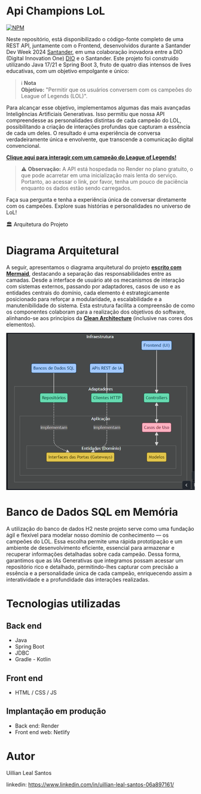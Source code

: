 # Api Champions LoL
[![NPM](https://img.shields.io/npm/l/react)](https://github.com/neliocursos/exemplo-readme/blob/main/LICENSE) 

Neste repositório, está disponibilizado o código-fonte completo de uma REST API, juntamente com o Frontend, desenvolvidos durante a Santander Dev Week 2024 [Santander](https://app.santanderopenacademy.com/pt-BR/program/santander-bootcamp-2024 "Site da Santander"), 
em uma colaboração inovadora entre a DIO (Digital Innovation One) [DIO](https://www.dio.me/en "Site da DIO") e o Santander. Este projeto foi construído utilizando Java 17/21 e Spring Boot 3, 
fruto de quatro dias intensos de lives educativas, com um objetivo empolgante e único:

> :information_source: **Nota**  
> **Objetivo:** "Permitir que os usuários conversem com os campeões do League of Legends (LOL)".

Para alcançar esse objetivo, implementamos algumas das mais avançadas Inteligências Artificiais Generativas. Isso permitiu que nossa API compreendesse as personalidades distintas de cada campeão do LOL, 
possibilitando a criação de interações profundas que capturam a essência de cada um deles. O resultado é uma experiência de conversa verdadeiramente única e envolvente, que transcende a comunicação digital convencional.

**[Clique aqui para interagir com um campeão do League of Legends!](https://championsleagueoflegendsapi.netlify.app/)**

> :warning: **Observação:** A API está hospedada no Render no plano gratuito, o que pode acarretar em uma inicialização mais lenta do serviço. Portanto, ao acessar o link, por favor, tenha um pouco de paciência enquanto os dados estão sendo carregados.


Faça sua pergunta e tenha a experiência única de conversar diretamente com os campeões. Explore suas histórias e personalidades no universo de LoL!


🏛️ Arquitetura do Projeto

# Diagrama Arquitetural
A seguir, apresentamos o diagrama arquitetural do projeto **[escrito com Mermaid](https://mermaid.js.org/)**, destacando a separação das responsabilidades entre as camadas. 
Desde a interface de usuário até os mecanismos de interação com sistemas externos, passando por adaptadores, casos de uso e as entidades centrais do domínio, cada elemento é estrategicamente posicionado para reforçar a modularidade, 
a escalabilidade e a manutenibilidade do sistema. Esta estrutura facilita a compreensão de como os componentes colaboram para a realização dos objetivos do software, alinhando-se aos princípios da  **[Clean Architecture](https://blog.cleancoder.com/uncle-bob/2012/08/13/the-clean-architecture.html)** (inclusive nas cores dos elementos).

![Arquitetura 1](https://github.com/Uillianleal/imagens/blob/main/assets-champions-lol/Captura%20de%20tela%202024-03-28%20131707.png?raw=true) 

# Banco de Dados SQL em Memória
A utilização do banco de dados H2 neste projeto serve como uma fundação ágil e flexível para modelar nosso domínio de conhecimento — os campeões do LOL. Essa escolha permite uma rápida prototipação e um ambiente de desenvolvimento eficiente, essencial para armazenar e recuperar informações detalhadas sobre cada campeão. Dessa forma, 
garantimos que as IAs Generativas que integramos possam acessar um repositório rico e detalhado, permitindo-lhes capturar com precisão a essência e a personalidade única de cada campeão, enriquecendo assim a interatividade e a profundidade das interações realizadas.

# Tecnologias utilizadas
## Back end
- Java
- Spring Boot
- JDBC
- Gradle - Kotlin
## Front end
- HTML / CSS / JS

## Implantação em produção
- Back end: Render
- Front end web: Netlify

# Autor
Uillian Leal Santos

linkedin: https://www.linkedin.com/in/uillian-leal-santos-06a897161/
